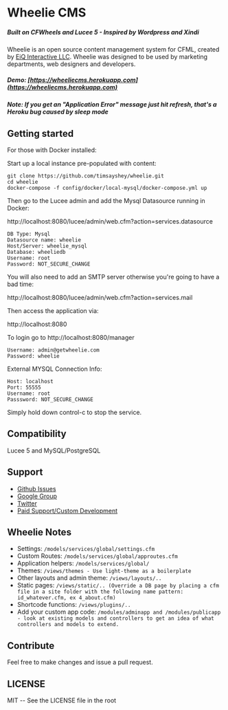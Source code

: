 # Wheelie CMS

##### Built on CFWheels and Lucee 5 - Inspired by Wordpress and Xindi

Wheelie is an open source content management system for CFML, created by [EiQ Interactive LLC](https://eiqinteractive.com). Wheelie was designed to be used by marketing departments, web designers and developers.

##### Demo: [https://wheeliecms.herokuapp.com](https://wheeliecms.herokuapp.com)
##### Note: If you get an "Application Error" message just hit refresh, that's a Heroku bug caused by sleep mode

## Getting started

For those with Docker installed:

Start up a local instance pre-populated with content:

```
git clone https://github.com/timsayshey/wheelie.git
cd wheelie
docker-compose -f config/docker/local-mysql/docker-compose.yml up
```

Then go to the Lucee admin and add the Mysql Datasource running in Docker:

http://localhost:8080/lucee/admin/web.cfm?action=services.datasource

```
DB Type: Mysql
Datasource name: wheelie
Host/Server: wheelie_mysql
Database: wheeliedb
Username: root
Password: NOT_SECURE_CHANGE
```

You will also need to add an SMTP server otherwise you're going to have a bad time:

http://localhost:8080/lucee/admin/web.cfm?action=services.mail

Then access the application via:

http://localhost:8080

To login go to http://localhost:8080/manager

```
Username: admin@getwheelie.com
Password: wheelie
```

External MYSQL Connection Info:

```
Host: localhost
Port: 55555
Username: root
Passsword: NOT_SECURE_CHANGE
```

Simply hold down control-c to stop the service.

## Compatibility

Lucee 5 and MySQL/PostgreSQL

## Support

* [Github Issues](https://github.com/timsayshey/wheelie/issues)
* [Google Group](https://groups.google.com/forum/#!forum/wheelie-cms)
* [Twitter](http://twitter.com/wheeliecms)
* [Paid Support/Custom Development](http://eiqinteractive.com)

## Wheelie Notes

* Settings:  `/models/services/global/settings.cfm`
* Custom Routes: `/models/services/global/approutes.cfm`
* Application helpers: `/models/services/global/`
* Themes: `/views/themes - Use light-theme as a boilerplate`
* Other layouts and admin theme: `/views/layouts/..`
* Static pages: `/views/static/.. (Override a DB page by placing a cfm file in a site folder with the following name pattern: id_whatever.cfm, ex 4_about.cfm)`
* Shortcode functions: `/views/plugins/..`
* Add your custom app code: `/modules/adminapp and /modules/publicapp - look at existing models and controllers to get an idea of what controllers and models to extend.`

## Contribute

Feel free to make changes and issue a pull request.

## LICENSE

MIT -- See the LICENSE file in the root
